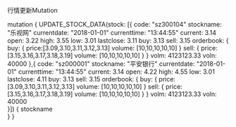 行情更新Mutation

mutation {
  UPDATE_STOCK_DATA(stock: [{
    code: "sz300104"
    stockname: "乐视网"
    currentdate: "2018-01-01"
    currenttime: "13:44:55"
    current: 3.14
    open: 3.22
    high: 3.55
    low: 3.01
    lastclose: 3.11
    buy: 3.13
    sell: 3.15
    orderbook: {
      buy: {
        price:[3.09,3.10,3.11,3.12,3.13]
        volume: [10,10,10,10,10]
      } 
      sell: {
        price:[3.15,3.16,3.17,3.18,3.19]
        volume: [10,10,10,10,10]
      }
    }
    volm: 4123123.33
    voln: 40000
  },{
    code: "sz000001"
    stockname: "平安银行"
    currentdate: "2018-01-01"
    currenttime: "13:44:55"
    current: 3.14
    open: 4.22
    high: 4.55
    low: 3.01
    lastclose: 4.11
    buy: 3.13
    sell: 3.15
    orderbook: {
      buy: {
        price:[3.09,3.10,3.11,3.12,3.13]
        volume: [10,10,10,10,10]
      } 
      sell: {
        price:[3.15,3.16,3.17,3.18,3.19]
        volume: [10,10,10,10,10]
      }
    }
    volm: 4123123.33
    voln: 40000   
  }]) {
    stockname  
  }
}